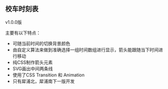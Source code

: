 ## 校车时刻表

v1.0.0版

主要有以下特点：

- 可随当前时间的切换背景颜色
- 由自定义算法来做到准确选择一组时间数组进行显示，箭头能跟随当下时间进行移动
- 纯CSS制作箭头元素
- SVG画出中间两条线
- 使用了CSS Transition 和 Animation
- 只有犀浦北，犀浦南下一版开发